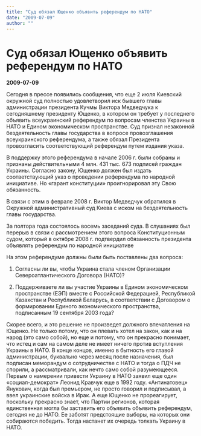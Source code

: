 ```yaml
---
title: "Суд обязал Ющенко объявить референдум по НАТО"
date: "2009-07-09"
author: ""
---
```


# Суд обязал Ющенко объявить референдум по НАТО

**2009-07-09** 

Сегодня в прессе появились сообщения, что еще 2 июля Киевский окружной суд полностью удовлетворил иск бывшего главы администрации президента Кучмы Виктора Медведчука к сегодняшнему президенту Ющенко, в котором он требует у последнего объявить всеукраинский референдум по вопросам членства Украины в НАТО и Едином экономическом пространстве.  Суд признал незаконной бездеятельность главы государства в вопросе провозглашения всеукраинского референдума, а также обязал Президента провозгласить соответствующий референдум путем издания указа.

В поддержку этого референдума в начале 2006 г. были собраны и признаны действительными 4 млн. 431 тыс. 673 подписей граждан Украины. Согласно закону, Ющенко должен был издать соответствующий указ о проведении референдума по народной инициативе. Но «гарант конституции» проигнорировал эту Свою обязанность.

В связи с этим в феврале 2008 г. Виктор Медведчук обратился в Окружной административный суд Киева с иском на бездеятельность главы государства. 

За полтора года состоялось восемь заседаний суда. В слушаниях был перерыв в  связи с рассмотрением этого вопроса Конституционным судом, который в октябре 2008 г. подтвердил обязанность президента объявлять референдум по народной инициативе

На этом референдуме должны были быть поставлены два вопроса:

1. Согласны ли вы, чтобы Украина стала членом Организации Североатлантического Договора (НАТО)?

2. Поддерживаете ли вы участие Украины в Едином экономическом пространстве (ЕЭП) вместе с Российской Федерацией, Республикой Казахстан и Республикой Беларусь, в соответствии с Договором о формировании Единого экономического пространства, подписанным 19 сентября 2003 года?

Скорее всего, и это решение не произведет должного впечатления на Ющенко. Не только потому, что он плевать хотел на закон, как и на народ (это само собой), но еще и потому, что он прекрасно понимает, что истец и сам на самом деле не имеет ничего против вступления Украины в НАТО. В конце концов, именно в бытность его главой администрации, буквально через месяц после назначения, был подписан меморандум о сотрудничестве с НАТО и тогда о ПДЧ не спорили, а рассматривали, как нечто само собой разумеющееся. Первым о намерении привести Украину в НАТО заявил еще один «социал-демократ» Леонид Кравчук еще в 1992 году. «Антинатовец» Янукович, когда был премьером,  не просто говорил и подписывал, а ввел украинские войска в Ирак. А еще Ющенко не прореагирует, поскольку прекрасно знает, что Партии регионов, которая единственная могла бы заставить его объявить объявить референдум, сегодня не до НАТО. Ее заботят предстоящие выборы, на которых они собираются победить. Тогда настанет их очередь толкать Украину в НАТО.